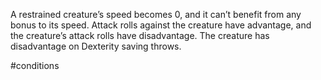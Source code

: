 A restrained creature’s speed becomes 0, and it can’t benefit from any bonus to its speed.
Attack rolls against the creature have advantage, and the creature’s attack rolls have disadvantage.
The creature has disadvantage on Dexterity saving throws.

#conditions